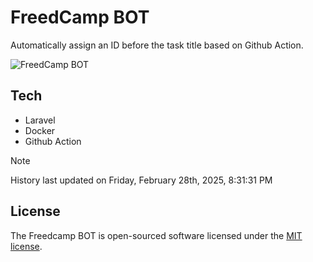 # FreedCamp BOT

Automatically assign an ID before the task title based on Github Action.

![FreedCamp BOT](https://repository-images.githubusercontent.com/737932867/7d34798b-2680-471c-b089-a78a718d3d6a)

## Tech

- Laravel
- Docker
- Github Action

> [!NOTE]  
> History last updated on Friday, February 28th, 2025, 8:31:31 PM

## License

The Freedcamp BOT is open-sourced software licensed under the [MIT license](https://opensource.org/licenses/MIT).
